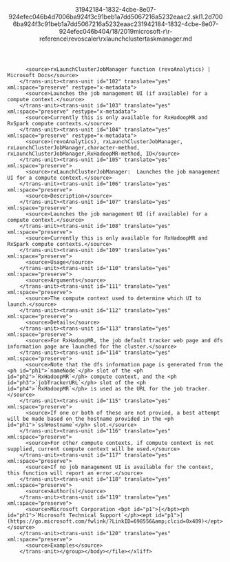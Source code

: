 <?xml version="1.0"?><xliff version="1.2" xmlns="urn:oasis:names:tc:xliff:document:1.2" xmlns:xsi="http://www.w3.org/2001/XMLSchema-instance" xsi:schemaLocation="urn:oasis:names:tc:xliff:document:1.2 xliff-core-1.2-transitional.xsd"><file datatype="xml" original="rxlaunchclustertaskmanager.md" source-language="en-US" target-language="en-US"><header><tool tool-id="mdxliff" tool-name="mdxliff" tool-version="1.0-d1654b2" tool-company="Microsoft" /><xliffext:skl_file_name xmlns:xliffext="urn:microsoft:content:schema:xliffextensions">31942184-1832-4cbe-8e07-924efec046b4d7006ba924f3c91beb1a7dd5067216a5232eaac2.skl</xliffext:skl_file_name><xliffext:version xmlns:xliffext="urn:microsoft:content:schema:xliffextensions">1.2</xliffext:version><xliffext:ms.openlocfilehash xmlns:xliffext="urn:microsoft:content:schema:xliffextensions">d7006ba924f3c91beb1a7dd5067216a5232eaac2</xliffext:ms.openlocfilehash><xliffext:ms.sourcegitcommit xmlns:xliffext="urn:microsoft:content:schema:xliffextensions">31942184-1832-4cbe-8e07-924efec046b4</xliffext:ms.sourcegitcommit><xliffext:ms.lasthandoff xmlns:xliffext="urn:microsoft:content:schema:xliffextensions">04/18/2019</xliffext:ms.lasthandoff><xliffext:ms.openlocfilepath xmlns:xliffext="urn:microsoft:content:schema:xliffextensions">microsoft-r\r-reference\revoscaler\rxlaunchclustertaskmanager.md</xliffext:ms.openlocfilepath></header><body><group id="content" extype="content"><trans-unit id="101" translate="yes" xml:space="preserve" restype="x-metadata">
          <source>rxLaunchClusterJobManager function (revoAnalytics) | Microsoft Docs</source>
        </trans-unit><trans-unit id="102" translate="yes" xml:space="preserve" restype="x-metadata">
          <source>Launches the job management UI (if available) for a compute context.</source>
        </trans-unit><trans-unit id="103" translate="yes" xml:space="preserve" restype="x-metadata">
          <source>Currently this is only available for RxHadoopMR and RxSpark compute contexts.</source>
        </trans-unit><trans-unit id="104" translate="yes" xml:space="preserve" restype="x-metadata">
          <source>(revoAnalytics), rxLaunchClusterJobManager, rxLaunchClusterJobManager,character-method, rxLaunchClusterJobManager,RxHadoopMR-method, IO</source>
        </trans-unit><trans-unit id="105" translate="yes" xml:space="preserve">
          <source>rxLaunchClusterJobManager:  Launches the job management UI for a compute context.</source>
        </trans-unit><trans-unit id="106" translate="yes" xml:space="preserve">
          <source>Description</source>
        </trans-unit><trans-unit id="107" translate="yes" xml:space="preserve">
          <source>Launches the job management UI (if available) for a compute context.</source>
        </trans-unit><trans-unit id="108" translate="yes" xml:space="preserve">
          <source>Currently this is only available for RxHadoopMR and RxSpark compute contexts.</source>
        </trans-unit><trans-unit id="109" translate="yes" xml:space="preserve">
          <source>Usage</source>
        </trans-unit><trans-unit id="110" translate="yes" xml:space="preserve">
          <source>Arguments</source>
        </trans-unit><trans-unit id="111" translate="yes" xml:space="preserve">
          <source>The compute context used to determine which UI to launch.</source>
        </trans-unit><trans-unit id="112" translate="yes" xml:space="preserve">
          <source>Details</source>
        </trans-unit><trans-unit id="113" translate="yes" xml:space="preserve">
          <source>For RxHadoopMR, the job default tracker web page and dfs information page are launched for the cluster.</source>
        </trans-unit><trans-unit id="114" translate="yes" xml:space="preserve">
          <source>Note that the dfs information page is generated from the <ph id="ph1">`nameNode`</ph> slot of the <ph id="ph2">`RxHadoopMR`</ph> compute context, and the <ph id="ph3">`jobTrackerURL`</ph> slot of the <ph id="ph4">`RxHadoopMR`</ph> is used as the URL for the job tracker.</source>
        </trans-unit><trans-unit id="115" translate="yes" xml:space="preserve">
          <source>If one or both of these are not provied, a best attempt will be made based on the hostname provided in the <ph id="ph1">`sshHostname`</ph> slot.</source>
        </trans-unit><trans-unit id="116" translate="yes" xml:space="preserve">
          <source>For other compute contexts, if compute context is not supplied, current compute context will be used.</source>
        </trans-unit><trans-unit id="117" translate="yes" xml:space="preserve">
          <source>If no job management UI is available for the context, this function will report an error.</source>
        </trans-unit><trans-unit id="118" translate="yes" xml:space="preserve">
          <source>Author(s)</source>
        </trans-unit><trans-unit id="119" translate="yes" xml:space="preserve">
          <source>Microsoft Corporation <bpt id="p1">[</bpt><ph id="ph1">`Microsoft Technical Support`</ph><ept id="p1">](https://go.microsoft.com/fwlink/?LinkID=698556&amp;clcid=0x409)</ept></source>
        </trans-unit><trans-unit id="120" translate="yes" xml:space="preserve">
          <source>Examples</source>
        </trans-unit></group></body></file></xliff>